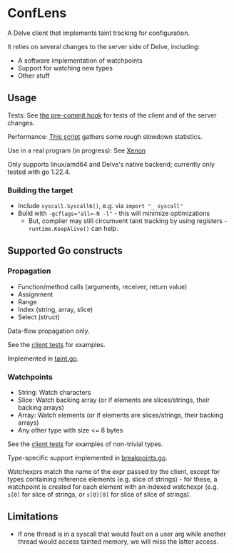 # ConfLens

A Delve client that implements taint tracking for configuration.

It relies on several changes to the server side of Delve, including:
* A software implementation of watchpoints
* Support for watching new types
* Other stuff

## Usage
Tests: See [the pre-commit hook](pre-commit-hook.py) for tests of the client and of the server changes.

Performance: [This script](slowdown.py) gathers some rough slowdown statistics.

Use in a real program (in progress): See [Xenon](https://github.com/emilykmarx/xenon)

Only supports linux/amd64 and Delve's native backend; currently only tested with go 1.22.4.

### Building the target
* Include `syscall.Syscall6()`, e.g. via `import "_ syscall"`
* Build with `-gcflags="all=-N -l"` - this will minimize optimizations
  * But, compiler may still circumvent taint tracking by using registers -
    `runtime.KeepAlive()` can help.


## Supported Go constructs
### Propagation
* Function/method calls (arguments, receiver, return value)
* Assignment
* Range
* Index (string, array, slice)
* Select (struct)

Data-flow propagation only.

See the [client tests](../client_test.go) for examples.

Implemented in [taint.go](taint.go).

### Watchpoints
* String: Watch characters
* Slice: Watch backing array (or if elements are slices/strings, their backing arrays)
* Array: Watch elements (or if elements are slices/strings, their backing arrays)
* Any other type with size <= 8 bytes

See the [client tests](../client_test.go) for examples of non-trivial types.

Type-specific support implemented in [breakpoints.go](../../../pkg/proc/breakpoints.go).

Watchexprs match the name of the expr passed by the client,
except for types containing reference elements (e.g. slice of strings) -
for these, a watchpoint is created for each element with an indexed watchexpr
(e.g. `s[0]` for slice of strings, or `s[0][0]` for slice of slice of strings).

## Limitations
* If one thread is in a syscall that would fault on a user arg while another thread
  would access tainted memory, we will miss the latter access.
